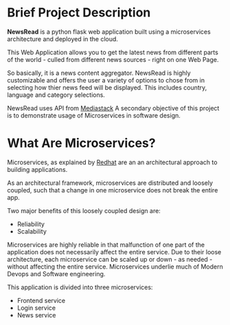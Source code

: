 # Brief Project Description 
**NewsRead** is a python flask web application built using a microservices architecture and deployed in the cloud.

This Web Application allows you to get the latest news from different parts of the world - culled from different news sources - right on one Web Page. 

So basically, it is a news content aggregator. 
NewsRead is highly customizable and offers the user a variety of options to chose from in selecting how thier news feed will be displayed. 
This includes country, language and category selections. 

NewsRead uses API from [Mediastack](https://www.mediastack.com)
A secondary objective of this project is to demonstrate usage of Microservices in software design.

# What Are Microservices? 
Microservices, as explained by [Redhat](https://www.redhat.com/en/topics/microservices/what-are-microservices) are an an architectural approach to building applications. 

As an architectural framework, microservices are distributed and loosely coupled, such that a change in one microservice does not break the entire app. 

Two major benefits of this loosely coupled design are:
 - Reliability
 - Scalability 

Microservices are highly reliable in that malfunction of one part of the application does not necessarily affect the entire service. 
Due to their loose architecture, each microservice can be scaled up or down - as needed - without affecting the entire service.
Microservices underlie much of Modern Devops and Software engineering. 

This application is divided into three microservices:
 - Frontend service
 - Login service
 - News service 
